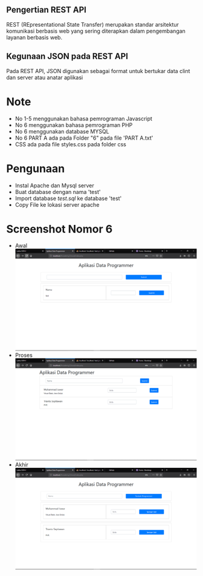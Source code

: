 ## Pengertian REST API
REST (REpresentational State Transfer) merupakan standar arsitektur komunikasi berbasis web yang sering diterapkan dalam pengembangan layanan berbasis web.

## Kegunaan JSON pada REST API
Pada REST API, JSON digunakan sebagai format untuk bertukar data clint dan server atau anatar aplikasi

# Note
* No 1-5 menggunakan bahasa pemrograman Javascript
* No 6 menggunakan bahasa pemrograman PHP
* No 6 menggunakan database MYSQL
* No 6 PART A ada pada Folder "6" pada file 'PART A.txt'
* CSS ada pada file styles.css pada folder css

# Pengunaan
* Instal Apache dan Mysql server
* Buat database dengan nama 'test'
* Import database _test.sql_ ke database 'test'
* Copy File ke lokasi server apache

# Screenshot  Nomor 6
* Awal
![alt text](https://github.com/juwar/tes-arkademy-2/blob/master/Screenshot_Awal.png)
* Proses
![alt text](https://github.com/juwar/tes-arkademy-2/blob/master/Screenshot_Proses.png)
* Akhir
![alt text](https://github.com/juwar/tes-arkademy-2/blob/master/Screenshot_Akhir.png)

